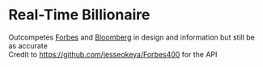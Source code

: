 # Real-Time Billionaire
Outcompetes [Forbes](https://www.forbes.com/real-time-billionaires/) and [Bloomberg](https://www.bloomberg.com/billionaires/) in design and information but still be as accurate<br>
Credit to https://github.com/jesseokeya/Forbes400 for the API
